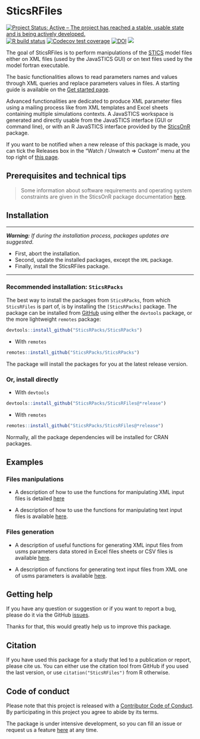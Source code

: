 SticsRFiles
================

<!-- README.md is generated from README.Rmd. Please edit that file -->
<!-- badges: start -->

[![Project Status: Active – The project has reached a stable, usable
state and is being actively
developed.](https://www.repostatus.org/badges/latest/active.svg)](https://www.repostatus.org/#active)
[![R build
status](https://github.com/SticsRPacks/SticsRFiles/workflows/R-CMD-check/badge.svg)](https://github.com/SticsRPacks/SticsRFiles/actions)
[![Codecov test
coverage](https://codecov.io/gh/SticsRPacks/SticsRFiles/branch/master/graph/badge.svg)](https://app.codecov.io/gh/SticsRPacks/SticsRFiles?branch=master)
[![DOI](https://zenodo.org/badge/187986787.svg)](https://zenodo.org/badge/latestdoi/187986787)
![](https://www.r-pkg.org/badges/version-ago/SticsRFiles)

<!-- badges: end -->

The goal of SticsRFiles is to perform manipulations of the
[STICS](https://www6.paca.inrae.fr/stics_eng/) model files either on XML
files (used by the JavaSTICS GUI) or on text files used by the model
fortran executable.

The basic functionalities allows to read parameters names and values
through XML queries and replace parameters values in files. A starting
guide is available on the [Get started
page](https://sticsrpacks.github.io/SticsRFiles/articles/SticsRFiles.html).

Advanced functionalities are dedicated to produce XML parameter files
using a mailing process like from XML templates and Excel sheets
containing multiple simulations contexts. A JavaSTICS workspace is
generated and directly usable from the JavaSTICS interface (GUI or
command line), or with an R JavaSTICS interface provided by the
[SticsOnR](https://sticsrpacks.github.io/SticsOnR/) package.

If you want to be notified when a new release of this package is made,
you can tick the Releases box in the “Watch / Unwatch =\> Custom” menu
at the top right of [this
page](https://github.com/SticsRPacks/SticsRFiles).

## Prerequisites and technical tips

> Some information about software requirements and operating system
> constraints are given in the SticsOnR package documentation
> [here](https://sticsrpacks.github.io/SticsOnR/).

## Installation

------------------------------------------------------------------------

***Warning:*** *If during the installation process, packages updates are
suggested.*

- First, abort the installation.
- Second, update the installed packages, except the `XML` package.
- Finally, install the SticsRFiles package.

------------------------------------------------------------------------

### Recommended installation: `SticsRPacks`

The best way to install the packages from `SticsRPacks`, from which
`SticsRFiles` is part of, is by installing the `[SticsRPacks]` package.
The package can be installed from [GitHub](https://github.com/) using
either the `devtools` package, or the more lightweight `remotes`
package:

``` r
devtools::install_github("SticsRPacks/SticsRPacks")
```

- With `remotes`

``` r
remotes::install_github("SticsRPacks/SticsRPacks")
```

The package will install the packages for you at the latest release
version.

### Or, install directly

- With `devtools`

``` r
devtools::install_github("SticsRPacks/SticsRFiles@*release")
```

- With `remotes`

``` r
remotes::install_github("SticsRPacks/SticsRFiles@*release")
```

Normally, all the package dependencies will be installed for CRAN
packages.

## Examples

### Files manipulations

- A description of how to use the functions for manipulating XML input
  files is detailed
  [here](https://sticsrpacks.github.io/SticsRFiles/articles/Manipulating_Stics_XML_files.html)

- A description of how to use the functions for manipulating text input
  files is available
  [here](https://sticsrpacks.github.io/SticsRFiles/articles/Manipulating_Stics_text_files).

### Files generation

- A description of useful functions for generating XML input files from
  usms parameters data stored in Excel files sheets or CSV files is
  available
  [here](https://sticsrpacks.github.io/SticsRFiles/articles/Generating_Stics_XML_files.html).

- A description of functions for generating text input files from XML
  one of usms parameters is available
  [here](https://sticsrpacks.github.io/SticsRFiles/articles/Generating_Stics_text_files.html).

## Getting help

If you have any question or suggestion or if you want to report a bug,
please do it via the GitHub
[issues](https://github.com/SticsRPacks/SticsRFiles/issues).

Thanks for that, this would greatly help us to improve this package.

## Citation

If you have used this package for a study that led to a publication or
report, please cite us. You can either use the citation tool from GitHub
if you used the last version, or use `citation("SticsRFiles")` from R
otherwise.

## Code of conduct

Please note that this project is released with a [Contributor Code of
Conduct](https://github.com/SticsRPacks/SticsRFiles/blob/master/CODE_OF_CONDUCT.md).
By participating in this project you agree to abide by its terms.

The package is under intensive development, so you can fill an issue or
request us a feature
[here](https://github.com/SticsRPacks/SticsRFiles/issues) at any time.
